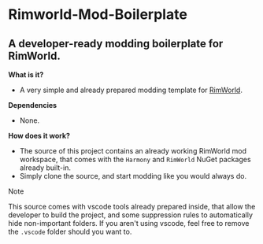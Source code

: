 # Rimworld-Mod-Boilerplate
##  A developer-ready modding boilerplate for RimWorld.

**What is it?**
- A very simple and already prepared modding template for [RimWorld](https://store.steampowered.com/app/294100/RimWorld/).

**Dependencies**
- None.

**How does it work?**
- The source of this project contains an already working RimWorld mod workspace, that comes with the ``Harmony`` and ``RimWorld`` NuGet packages already built-in.
- Simply clone the source, and start modding like you would always do.

> [!NOTE]
> This source comes with vscode tools already prepared inside, that allow the developer to build the project, and some suppression rules to automatically hide non-important folders. If you aren't using vscode, feel free to remove the ``.vscode`` folder should you want to.

